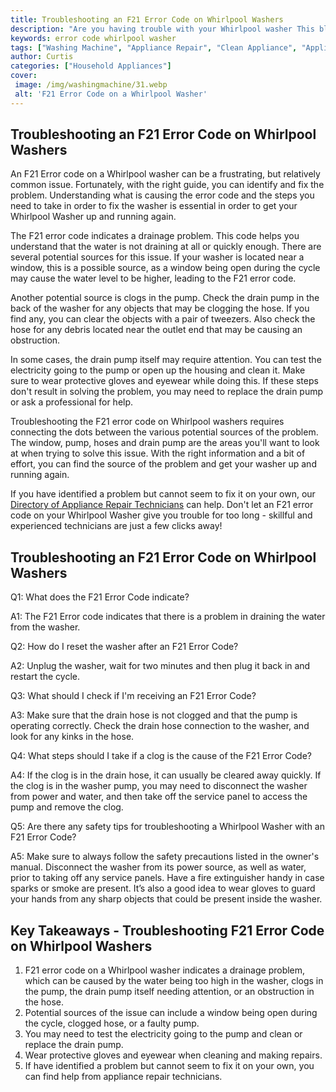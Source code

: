 ```yaml
---
title: Troubleshooting an F21 Error Code on Whirlpool Washers
description: "Are you having trouble with your Whirlpool washer This blog post goes through the process of troubleshooting an F21 error code Learn how to diagnose and fix the issue quickly and easily"
keywords: error code whirlpool washer
tags: ["Washing Machine", "Appliance Repair", "Clean Appliance", "Appliance Brand"]
author: Curtis
categories: ["Household Appliances"]
cover: 
 image: /img/washingmachine/31.webp
 alt: 'F21 Error Code on a Whirlpool Washer'
---
```

## Troubleshooting an F21 Error Code on Whirlpool Washers

An F21 Error code on a Whirlpool washer can be a frustrating, but relatively common issue. Fortunately, with the right guide, you can identify and fix the problem. Understanding what is causing the error code and the steps you need to take in order to fix the washer is essential in order to get your Whirlpool Washer up and running again.

The F21 error code indicates a drainage problem. This code helps you understand that the water is not draining at all or quickly enough. There are several potential sources for this issue. If your washer is located near a window, this is a possible source, as a window being open during the cycle may cause the water level to be higher, leading to the F21 error code.

Another potential source is clogs in the pump. Check the drain pump in the back of the washer for any objects that may be clogging the hose. If you find any, you can clear the objects with a pair of tweezers. Also check the hose for any debris located near the outlet end that may be causing an obstruction.

In some cases, the drain pump itself may require attention. You can test the electricity going to the pump or open up the housing and clean it. Make sure to wear protective gloves and eyewear while doing this. If these steps don't result in solving the problem, you may need to replace the drain pump or ask a professional for help.

Troubleshooting the F21 error code on Whirlpool washers requires connecting the dots between the various potential sources of the problem. The window, pump, hoses and drain pump are the areas you'll want to look at when trying to solve this issue. With the right information and a bit of effort, you can find the source of the problem and get your washer up and running again.

If you have identified a problem but cannot seem to fix it on your own, our [Directory of Appliance Repair Technicians](./pages/appliance-repair-technicians) can help. Don't let an F21 error code on your Whirlpool Washer give you trouble for too long - skillful and experienced technicians are just a few clicks away!

## Troubleshooting an F21 Error Code on Whirlpool Washers


Q1: What does the F21 Error Code indicate? 

A1: The F21 Error code indicates that there is a problem in draining the water from the washer. 

Q2: How do I reset the washer after an F21 Error Code? 

A2: Unplug the washer, wait for two minutes and then plug it back in and restart the cycle. 

Q3: What should I check if I'm receiving an F21 Error Code? 

A3: Make sure that the drain hose is not clogged and that the pump is operating correctly. Check the drain hose connection to the washer, and look for any kinks in the hose. 

Q4: What steps should I take if a clog is the cause of the F21 Error Code? 

A4: If the clog is in the drain hose, it can usually be cleared away quickly. If the clog is in the washer pump, you may need to disconnect the washer from power and water, and then take off the service panel to access the pump and remove the clog. 

Q5: Are there any safety tips for troubleshooting a Whirlpool Washer with an F21 Error Code? 

A5: Make sure to always follow the safety precautions listed in the owner's manual. Disconnect the washer from its power source, as well as water, prior to taking off any service panels. Have a fire extinguisher handy in case sparks or smoke are present. It’s also a good idea to wear gloves to guard your hands from any sharp objects that could be present inside the washer.

## Key Takeaways - Troubleshooting F21 Error Code on Whirlpool Washers
1. F21 error code on a Whirlpool washer indicates a drainage problem, which can be caused by the water being too high in the washer, clogs in the pump, the drain pump itself needing attention, or an obstruction in the hose. 
2. Potential sources of the issue can include a window being open during the cycle, clogged hose, or a faulty pump. 
3. You may need to test the electricity going to the pump and clean or replace the drain pump. 
4. Wear protective gloves and eyewear when cleaning and making repairs. 
5. If have identified a problem but cannot seem to fix it on your own, you can find help from appliance repair technicians.
